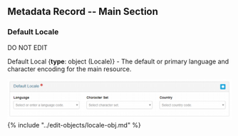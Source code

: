 ## Metadata Record -- Main Section
### Default Locale
DO NOT EDIT

<span class="md-element">Default Local</span> <i class="fa fa-asterisk required" title="Required"> </i> {**type**: object (<span class="md-panel">Locale</span>)} - The default or primary language and character encoding for the main resource.

![Locale Panel](/assets/reference/edit-objects/locale.png) 
{% include "../edit-objects/locale-obj.md" %}
